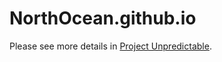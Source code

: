 # NorthOcean.github.io

Please see more details in [Project Unpredictable](https://cocoon2wong.github.io/).
